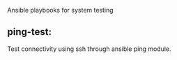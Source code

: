 Ansible playbooks for system testing

ping-test:
---------------
Test connectivity using ssh through ansible ping module.
